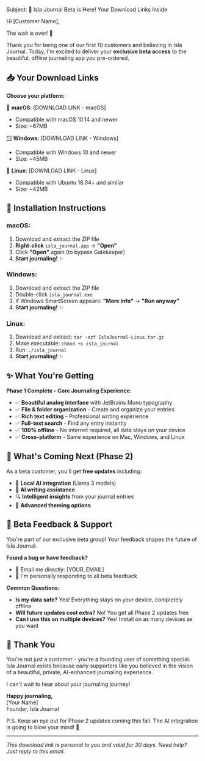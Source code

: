 Subject: 🚀 Isla Journal Beta is Here! Your Download Links Inside

Hi [Customer Name],

The wait is over! 🎉

Thank you for being one of our first 10 customers and believing in Isla Journal. Today, I'm excited to deliver your **exclusive beta access** to the beautiful, offline journaling app you pre-ordered.

## 📥 Your Download Links

**Choose your platform:**

🍎 **macOS**: [DOWNLOAD LINK - macOS]
- Compatible with macOS 10.14 and newer
- Size: ~67MB

🪟 **Windows**: [DOWNLOAD LINK - Windows] 
- Compatible with Windows 10 and newer
- Size: ~45MB

🐧 **Linux**: [DOWNLOAD LINK - Linux]
- Compatible with Ubuntu 18.04+ and similar
- Size: ~42MB

## 🚀 Installation Instructions

### macOS:
1. Download and extract the ZIP file
2. **Right-click** `isla_journal.app` → **"Open"**
3. Click **"Open"** again (to bypass Gatekeeper)
4. **Start journaling!** ✨

### Windows:
1. Download and extract the ZIP file
2. Double-click `isla_journal.exe`
3. If Windows SmartScreen appears: **"More info"** → **"Run anyway"**
4. **Start journaling!** ✨

### Linux:
1. Download and extract: `tar -xzf IslaJournal-Linux.tar.gz`
2. Make executable: `chmod +x isla_journal`
3. Run: `./isla_journal`
4. **Start journaling!** ✨

## ✨ What You're Getting

**Phase 1 Complete - Core Journaling Experience:**
- ✅ **Beautiful analog interface** with JetBrains Mono typography
- ✅ **File & folder organization** - Create and organize your entries
- ✅ **Rich text editing** - Professional writing experience
- ✅ **Full-text search** - Find any entry instantly
- ✅ **100% offline** - No internet required, all data stays on your device
- ✅ **Cross-platform** - Same experience on Mac, Windows, and Linux

## 🔮 What's Coming Next (Phase 2)

As a beta customer, you'll get **free updates** including:
- 🤖 **Local AI integration** (Llama 3 models)
- 📝 **AI writing assistance**
- 🔍 **Intelligent insights** from your journal entries
- 🎨 **Advanced theming options**

## 🐛 Beta Feedback & Support

You're part of our exclusive beta group! Your feedback shapes the future of Isla Journal.

**Found a bug or have feedback?**
- 📧 Email me directly: [YOUR_EMAIL]
- 💬 I'm personally responding to all beta feedback

**Common Questions:**
- **Is my data safe?** Yes! Everything stays on your device, completely offline
- **Will future updates cost extra?** No! You get all Phase 2 updates free
- **Can I use this on multiple devices?** Yes! Install on as many devices as you want

## 🙏 Thank You

You're not just a customer - you're a founding user of something special. Isla Journal exists because early supporters like you believed in the vision of a beautiful, private, AI-enhanced journaling experience.

I can't wait to hear about your journaling journey!

**Happy journaling,**  
[Your Name]  
Founder, Isla Journal  

P.S. Keep an eye out for Phase 2 updates coming this fall. The AI integration is going to blow your mind! 🤖

---

*This download link is personal to you and valid for 30 days. Need help? Just reply to this email.* 